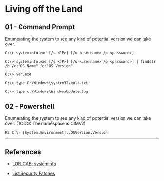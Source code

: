 # Living off the Land

## 01 - Command Prompt

Enumerating the system to see any kind of potential version we can take over.

```
C:\> systeminfo.exe [/s <IP>] [/u <username> /p <password>]

C:\> systeminfo.exe [/s <IP>] [/u <username> /p <password>] | findstr /b /c:"OS Name" /c:"OS Version"

C:\> ver.exe

C:\> type C:\Windows\system32\eula.txt

C:\> type c:\Windows\WindowsUpdate.log
```

## 02 - Powershell

Enumerating the system to see any kind of potential version we can take over. (TODO: The namespace is CIMV2)

```
PS C:\> [System.Environment]::OSVersion.Version
```

---
## References

- [LOFLCAB: systeminfo](https://lofl-project.github.io/loflcab/Binaries/systeminfo/)

- [List Security Patches](https://support.moonpoint.com/os/windows/PowerShell/list-security-patches/)